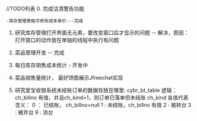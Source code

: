 //TODO列表
0. 完成沽清警告功能

	-库存管理表格可修改成本单价---完成

1. 研究库存管理打开界面无元素，要改变窗口后才显示的问题  -- 解决，原因：打开窗口的动作放在单独的线程中执行有问题

2. 菜品管理开发  -- 完成

3. 每日库存销售成本统计 - 开发中

4. 菜品销售量统计， 最好饼图展示Jfreechat实现

5. 研究爱宝收银系统未结账订单的数据存放在哪里: cybr_bt_table 
逻辑： ch_billno 有值，并且ch_kind=1，则订单已落单但未结账
ch_kind 各值代表含义： 0 ： 已结账， ch_billno=null
					1 : 未结账，ch_billno 有值
					2 : 被转台
					3 : 被并台
					9 : 消台

